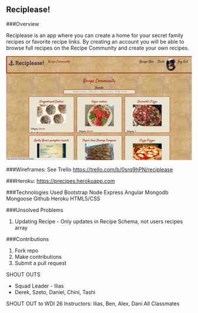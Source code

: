 ## Reciplease!

###Overview

Reciplease is an app where you can create a home for your secret family recipes or favorite recipe links.
By creating an account you will be able to browse full recipes on the Recipe Community and create your own recipes.

![alt tag](public/images/recipecommunity.jpg)

###Wireframes:
See Trello https://trello.com/b/0srq9hPN/reciplease

###Heroku:  https://precipes.herokuapp.com

###Technologies Used
Bootstrap
Node
Express
Angular
Mongodb
Mongoose
Github
Heroku
HTML5/CSS

###Unsolved Problems
1. Updating Recipe - Only updates in Recipe Schema, not users recipes array

###Contributions
1. Fork repo
2. Make contributions
3. Submit a pull request 

SHOUT OUTS
* Squad Leader - Ilias 
* Derek, Szeto, Daniel, Chini, Tashi

SHOUT OUT to WDI 26
Instructors: Ilias, Ben, Alex, Dani
All Classmates
